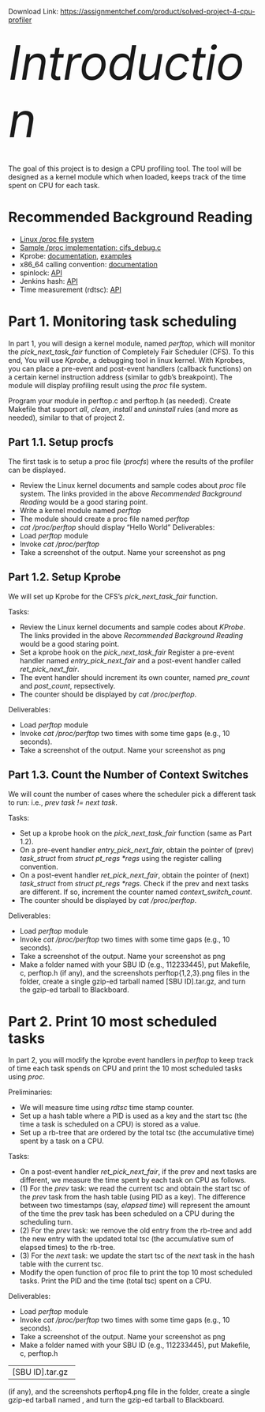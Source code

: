 Download Link: https://assignmentchef.com/product/solved-project-4-cpu-profiler
<br>
<h6><span style="font-size: 2.61792em; letter-spacing: -1px;"><span style="font-size: 2.61792em;">Introduction</span></span></h6>

The goal of this project is to design a CPU profiling tool. The tool will be designed as a kernel module which when loaded, keeps track of the time spent on CPU for each task.

<h1>Recommended Background Reading</h1>

<ul>

 <li><a href="https://pointer-overloading.blogspot.com/2013/09/linux-creating-entry-in-proc-file.html">Linux /proc file system</a></li>

 <li><a href="https://github.com/torvalds/linux/blob/master/fs/cifs/cifs_debug.c">Sample /proc implementation: cifs_debug.c</a></li>

 <li>Kprobe: <a href="https://github.com/torvalds/linux/blob/master/Documentation/kprobes.txt">documentation</a>, <a href="https://github.com/torvalds/linux/tree/master/samples/kprobes">examples</a></li>

 <li>x86_64 calling convention: <a href="https://en.wikipedia.org/wiki/x86_calling_conventions">documentation</a></li>

 <li>spinlock: <a href="https://github.com/torvalds/linux/blob/master/include/linux/spinlock.h">API</a></li>

 <li>Jenkins hash: <a href="https://github.com/torvalds/linux/blob/master/include/linux/jhash.h">API</a></li>

 <li>Time measurement (rdtsc): <a href="https://github.com/torvalds/linux/blob/master/arch/x86/include/asm/msr.h">API</a></li>

</ul>

<h1>Part 1. Monitoring task scheduling</h1>

In part 1, you will design a kernel module, named <em>perftop</em>, which will monitor the <em>pick_next_task_fair </em>function of Completely Fair Scheduler (CFS). To this end, You will use <em>Kprobe</em>, a debugging tool in linux kernel. With Kprobes, you can place a pre-event and post-event handlers (callback functions) on a certain kernel instruction address (similar to gdb’s breakpoint). The module will display profiling result using the <em>proc</em> file system.

Program your module in perftop.c and perftop.h (as needed). Create Makefile that support <em>all</em>, <em>clean</em>, <em>install</em> and <em>uninstall</em> rules (and more as needed), similar to that of project 2.

<h2>Part 1.1. Setup procfs</h2>

The first task is to setup a proc file (<em>procfs</em>) where the results of the profiler can be displayed.

<ul>

 <li>Review the Linux kernel documents and sample codes about <em>proc</em> file system. The links provided in the above <em>Recommended Background Reading</em> would be a good staring point.</li>

 <li>Write a kernel module named <em>perftop</em></li>

 <li>The module should create a proc file named <em>perftop</em></li>

 <li><em>cat /proc/perftop</em> should display “Hello World” Deliverables:</li>

 <li>Load <em>perftop</em> module</li>

 <li>Invoke <em>cat /proc/perftop</em></li>

 <li>Take a screenshot of the output. Name your screenshot as png</li>

</ul>

<h2>Part 1.2. Setup Kprobe</h2>

We will set up Kprobe for the CFS’s <em>pick_next_task_fair</em> function.

Tasks:

<ul>

 <li>Review the Linux kernel documents and sample codes about <em>KProbe</em>. The links provided in the above <em>Recommended Background Reading</em> would be a good staring point.</li>

 <li>Set a kprobe hook on the <em>pick_next_task_fair</em> Register a pre-event handler named <em>entry_pick_next_fair</em> and a post-event handler called <em>ret_pick_next_fair</em>.</li>

 <li>The event handler should increment its own counter, named <em>pre_count</em> and <em>post_count</em>, repsectively.</li>

 <li>The counter should be displayed by <em>cat /proc/perftop</em>.</li>

</ul>

Deliverables:

<ul>

 <li>Load <em>perftop</em> module</li>

 <li>Invoke <em>cat /proc/perftop</em> two times with some time gaps (e.g., 10 seconds).</li>

 <li>Take a screenshot of the output. Name your screenshot as png</li>

</ul>

<h2>Part 1.3. Count the Number of Context Switches</h2>

We will count the number of cases where the scheduler pick a different task to run: i.e., <em>prev task != next task</em>.

Tasks:

<ul>

 <li>Set up a kprobe hook on the <em>pick_next_task_fair</em> function (same as Part 1.2).</li>

 <li>On a pre-event handler <em>entry_pick_next_fair</em>, obtain the pointer of (prev) <em>task_struct</em> from <em>struct pt_regs *regs</em> using the register calling convention.</li>

 <li>On a post-event handler <em>ret_pick_next_fair</em>, obtain the pointer of (next) <em>task_struct</em> from <em>struct pt_regs *regs</em>. Check if the prev and next tasks are different. If so, increment the counter named <em>context_switch_count</em>.</li>

 <li>The counter should be displayed by <em>cat /proc/perftop</em>.</li>

</ul>

Deliverables:

<ul>

 <li>Load <em>perftop</em> module</li>

 <li>Invoke <em>cat /proc/perftop</em> two times with some time gaps (e.g., 10 seconds).</li>

 <li>Take a screenshot of the output. Name your screenshot as png</li>

 <li>Make a folder named with your SBU ID (e.g., 112233445), put Makefile, c, perftop.h (if any), and the screenshots perftop{1,2,3}.png files in the folder, create a single gzip-ed tarball named [SBU ID].tar.gz, and turn the gzip-ed tarball to Blackboard.</li>

</ul>

<h1>Part 2. Print 10 most scheduled tasks</h1>

In part 2, you will modify the kprobe event handlers in <em>perftop</em> to keep track of time each task spends on CPU and print the 10 most scheduled tasks using <em>proc</em>.

Preliminaries:

<ul>

 <li>We will measure time using <em>rdtsc</em> time stamp counter.</li>

 <li>Set up a hash table where a PID is used as a key and the start tsc (the time a task is scheduled on a CPU) is stored as a value.</li>

 <li>Set up a rb-tree that are ordered by the total tsc (the accumulative time) spent by a task on a CPU.</li>

</ul>

Tasks:

<ul>

 <li>On a post-event handler <em>ret_pick_next_fair</em>, if the prev and next tasks are different, we measure the time spent by each task on CPU as follows.</li>

 <li>(1) For the <em>prev</em> task: we read the current tsc and obtain the start tsc of the <em>prev</em> task from the hash table (using PID as a key). The difference between two timestamps (say, <em>elapsed time</em>) will represent the amount of the time the prev task has been scheduled on a CPU during the scheduling turn.</li>

 <li>(2) For the <em>prev</em> task: we remove the old entry from the rb-tree and add the new entry with the updated total tsc (the accumulative sum of elapsed times) to the rb-tree.</li>

 <li>(3) For the <em>next</em> task: we update the start tsc of the <em>next</em> task in the hash table with the current tsc.</li>

 <li>Modify the open function of proc file to print the top 10 most scheduled tasks. Print the PID and the time (total tsc) spent on a CPU.</li>

</ul>

Deliverables:

<ul>

 <li>Load <em>perftop</em> module</li>

 <li>Invoke <em>cat /proc/perftop</em> two times with some time gaps (e.g., 10 seconds).</li>

 <li>Take a screenshot of the output. Name your screenshot as png</li>

 <li>Make a folder named with your SBU ID (e.g., 112233445), put Makefile, c, perftop.h</li>

</ul>

<table width="120">

 <tbody>

  <tr>

   <td width="120">[SBU ID].tar.gz</td>

  </tr>

 </tbody>

</table>

(if any), and the screenshots perftop4.png file in the folder, create a single gzip-ed tarball named , and turn the gzip-ed tarball to Blackboard.